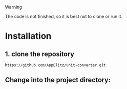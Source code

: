 > [!WARNING]
> The code is not finished, so it is best not to clone or run it.

# Installation

## 1. clone the repository

`https://github.com/AppBlitz/unit-converter.git`

## Change into the project directory:
